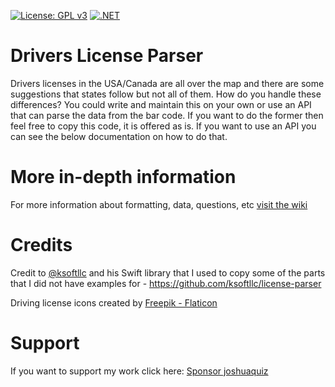 [![License: GPL v3](https://img.shields.io/badge/License-GPLv3-blue.svg)](https://github.com/joshuaquiz/DriversLicenseParser/blob/main/LICENSE)
[![.NET](https://github.com/joshuaquiz/DriversLicenseParser/actions/workflows/dotnet.yml/badge.svg?branch=main)](https://github.com/joshuaquiz/DriversLicenseParser/actions/workflows/dotnet.yml)

# Drivers License Parser

Drivers licenses in the USA/Canada are all over the map and there are some suggestions that states follow but not all of them. How do you handle these differences? You could write and maintain this on your own or use an API that can parse the data from the bar code. If you want to do the former then feel free to copy this code, it is offered as is. If you want to use an API you can see the below documentation on how to do that.

# More in-depth information

For more information about formatting, data, questions, etc [visit the wiki](https://github.com/joshuaquiz/DriversLicenseParser/wiki)

# Credits

Credit to [@ksoftllc](https://github.com/ksoftllc) and his Swift library that I used to copy some of the parts that I did not have examples for - https://github.com/ksoftllc/license-parser

Driving license icons created by [Freepik - Flaticon](https://www.flaticon.com/free-icons/driving-license)

# Support
If you want to support my work click here: [Sponsor joshuaquiz](https://github.com/sponsors/joshuaquiz)
